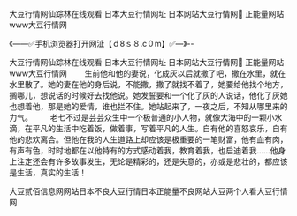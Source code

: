 大豆行情网仙踪林在线观看
日本大豆行情网址
日本网站大豆行情网
正能量网站www大豆行情网


《——✅手机浏览器打开网沚【ｄ8ｓ８.c０m】✅—》--

大豆行情网仙踪林在线观看
日本大豆行情网址
日本网站大豆行情网
正能量网站www大豆行情网
　　生前他和他的妻说，化成灰以后就撒了吧，撒在水里，就在水里散了。她的妻在他的身后说，不能撒，撒了就找不着了，她要给他找个地方，搁哪儿，想说话的时候好去找他说。她发誓要和一个化了灰的人说话，他化了灰她也想着他，那是她的爱情，谁也拦不住。她站起来了，一夜之后，不知从哪里来的力气。
　　老七不过是芸芸众生中一个极普通的小人物，就像大海中的一颗小水滴，在平凡的生活中吃着饭，做着事，写着平凡的人生。自有他的喜怒哀乐，自有他的悲欢离合。但他在我的人生道路上却应该是极重要的一笔财富，他有血有肉，有声有色，时时地都在以他特有的方式感动着我，教育着我，也启迪着我……他身上注定还会有许多故事发生，无论是精彩的，还是失意的，亦或是悲壮的，都应该是生活，真实的生活！





大豆贰佰信息网网站日本不良大豆行情日本正能量不良网站大豆两个人看大豆行情网
